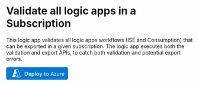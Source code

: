 # Validate all logic apps in a Subscription #

This logic app validates all logic apps workflows (ISE and Consumption) that can be exported in a given subscription. The logic app executes both the validation and export APIs, to catch both validation and potential export errors.

[<img src="./media/azuredeploy.png" style="width:1.73958in;height:0.35417in"
alt="Image is a button that, when clicked, starts a Deploy to Azure process to deploy the recommended enterprise templates to Azure." />](https://portal.azure.com/#create/Microsoft.Template/uri/https%3A%2F%2Fraw.githubusercontent.com%2Fwsilveiranz%2Fiseexportutilities%2Flogicapp%2Ftemplate.json)
